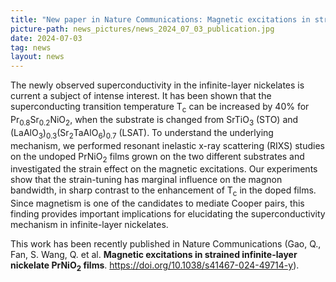 ```yaml
---
title: "New paper in Nature Communications: Magnetic excitations in strained infinite-layer nickelates" 
picture-path: news_pictures/news_2024_07_03_publication.jpg
date: 2024-07-03
tag: news
layout: news
---
```


The newly observed superconductivity in the infinite-layer nickelates is current a subject of intense interest. It has been shown that the superconducting transition temperature T<sub>c</sub></i> can be increased by 40% for Pr<sub>0.8</sub>Sr<sub>0.2</sub>NiO<sub>2</sub>, when the substrate is changed from SrTiO<sub>3</sub> (STO) and (LaAlO<sub>3</sub>)<sub>0.3</sub>(Sr<sub>2</sub>TaAlO<sub>6</sub>)<sub>0.7</sub> (LSAT). To understand the underlying mechanism, we performed resonant inelastic x-ray scattering (RIXS) studies on the undoped PrNiO<sub>2</sub> films grown on the two different substrates and investigated the strain effect on the magnetic excitations. Our experiments show that the strain-tuning has marginal influence on the magnon bandwidth, in sharp contrast to the enhancement of T<sub>c</sub></i> in the doped films. Since magnetism is one of the candidates to mediate Cooper pairs, this finding provides important implications for elucidating the superconductivity mechanism in infinite-layer nickelates.

This work has been recently published in Nature Communications (Gao, Q., Fan, S. Wang, Q. et al. <b>Magnetic excitations in strained infinite-layer nickelate PrNiO<sub>2</sub> films</b>. <a href="https://doi.org/10.1038/s41467-024-49714-y" target="_blank"> https://doi.org/10.1038/s41467-024-49714-y</a>).